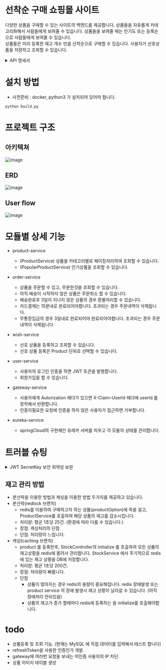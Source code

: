 # 선착순 구매 쇼핑몰 사이트
다양한 상품을 구매할 수 있는 사이트의 백엔드를 제공합니다. 
상품들을 자유롭게 카테고리화해서 사람들에게 보여줄 수 있습니다.
상품들을 보여줄 때는 인기도 또는 등록순으로 사람들에게 보여줄 수 있습니다.  
상품들은 미리 등록한 재고 개수 만큼 선착순으로 구매할 수 있습니다.
사용자가 선호상품을 저장하고 조회할 수 있습니다. 

<details>
   <summary> API 명세서 </summary>
- 회원가입

![image](https://github.com/user-attachments/assets/4fb18921-305e-49dd-8254-2468d7e4dabb)


- 로그인

![image](https://github.com/user-attachments/assets/06b93037-d24d-4201-b060-3400dbeebae8)


- 상품조회

![image](https://github.com/user-attachments/assets/d038c7cb-c156-4335-853b-4f4d9bdb5512)


- 조회결과
    
    ```jsx
    {
        "totalCount": 4,
        "cursor": null,
        "orderResponses": [
            {
                "productId": 5,
                "name": "니트 스웨터",
                "mainImage": null,
                "price": 1,
                "options": [
                    "베이지",
                    "그레이"
                ]
            },
            {
                "productId": 4,
                "name": "가죽 재킷",
                "mainImage": null,
                "price": 1,
                "options": [
                    "브라운",
                    "블랙"
                ]
            },
            {
                "productId": 3,
                "name": "캐주얼 셔츠",
                "mainImage": null,
                "price": 1,
                "options": [
                    "화이트",
                    "스카이블루"
                ]
            },
            {
                "productId": 1,
                "name": "프리미엄 티셔츠",
                "mainImage": null,
                "price": 1,
                "options": [
                    "화이트",
                    "블랙",
                    "네이비"
                ]
            }
        ]
    }
    ```
    

- 상품 상세조회

![image](https://github.com/user-attachments/assets/4d8e8ca5-0c38-4c75-99f9-312efe275557)


- wish_list 조회

![image](https://github.com/user-attachments/assets/a3ca9707-73a2-41b1-9dbc-dab9443a6fe3)

- wish_list 추가

![image](https://github.com/user-attachments/assets/e995714a-3db9-4fd6-be00-3982f410d4e3)

- wish_list 삭제

![image](https://github.com/user-attachments/assets/05c5b28f-db84-42a0-af70-ba51bdde53ad)

- 상품주문

![image](https://github.com/user-attachments/assets/08a4208d-9420-4e39-8c37-5fcc1631a06c)

- 상품주문취소

![image](https://github.com/user-attachments/assets/ccd1a5ec-4483-4125-aee9-140b96e95617)

</details>

# 설치 방법
- 사전준비 : docker, python3 가 설치되어 있어야 합니다. 

```
python build.py
```

# 프로젝트 구조

## 아키텍쳐
![image](https://github.com/user-attachments/assets/8deab6ff-4543-4eb7-9223-6520e447b13d)

## ERD
![image](https://github.com/user-attachments/assets/5766e5a4-1ff6-42d1-9696-de697ead7c6b)

## User flow
![image](https://github.com/user-attachments/assets/be04aaba-0834-4674-b020-c57df76a9563)


# 모듈별 상세 기능
- product-service
  * (ProductService) 상품을 카테고리별로 페이징처리하여 조회할 수 있습니다. 
  * (PopularProductService) 인기상품을 조회할 수 있습니다.
 
- order-service
  * 상품을 주문할 수 있고, 주문한것을 조회할 수 있습니다.
  * 아직 배송이 시작하지 않은 상품은 주문취소 할 수 있습니다.
  * 배송완료후 3일이 지나지 않은 상품의 경우 환불처리할 수 있습니다.
  * 카드결제는 15분내로 완료되어야합니다. 초과되는 경우 주문내역이 삭제됩니다.
  * 무통장입금의 경우 3일내로 완료되어야 완료되어야합니다. 초과되는 경우 주문내역이 삭제됩니다.
 
- wish-service
   * 선호 상품을 등록하고 조회할 수 있습니다.
   * 선호 상품 등록은 Product 단위로 선택할 수 있습니다.

- user-service
   * 사용자의 로그인 인증을 하면 JWT 토큰을 발행합니다.
   * 회원가입을 할 수 있습니다.
 
- gateway-service
   * 사용자에게 Autorization 헤더가 있으면 X-Claim-UserId 헤더에 userId 를 장착해서 반환합니다.
   * 인증이필요한 요청에 인증을 하지 않은 사용자가 접근하면 거부합니다.
 
- eureka-service
  * springCloud의 구현체인 유레카 서버를 띄우고 각 모듈의 상태를 관리합니다.

# 트러블 슈팅
<details>
   <summary>JWT SecretKey 보안 취약성 보완</summary>
   <ul>JWT 토큰에서 UserId 를 가져오기 위해 모든 서비스가 SecreteKey를 가진상태에서 API 호출이 들어오면 헤더에 있는 JWT 토큰을 SecreteKey로 복호화하는 과정을 시행했었습니다. SecretKey를 변경하는 경우 모든 서비스의 SecretKey를 같이 변경해줘야하는 불편함이 있었고, 분산저장되어 있다는 점에서 보안이 취약하는 문제점이 있었습니다.
   </ul>
   <ul>Gateway가 SecretKey를 가지고 있게 하여 API호출이 들어오면 Gateway 단에서 JWT 토큰을 분석하여 UserId를 추출하고 헤더에 다시 장착해주는 방식으로 개선했습니다. 이를 통해서 SecretKey는 JWT토큰을 생성하는 UserService와 Gateway 두 모듈만 갖고 있게 하여 보안 취약성이 개선되었습니다.  
   </ul>
</details>

## 재고 관리 방법
- 분산락을 이용한 방법과 캐싱을 이용한 방법 두가지를 제공하고 있습니다.
- 분산락(redlock 브랜치)
    * redis를 이용하여 구매하고자 하는 상품(productOption)에 락을 걸고, ProductService를 호출하여 해당 상품의 재고를 감소시킵니다.
    * 처리량: 평균 1초당 25건. (환경에 따라 다를 수 있습니다.)
    * 장점: 캐싱처리의 단점
    * 단점: 처리량이 느립니다. 
- 캐싱(caching 브랜치)
    * product 를 등록한후, StockController의 initialize 를 호출하여 모든 상품의 재고상황을 redis에 올려서 관리합니다. StockService 에서 주기적으로 redis에 있는 재고 상황을 DB에 저장합니다.
    * 처리량: 평균 1초당 200건.
    * 장점: 처리량이 빠릅니다.
    * 단점
      * 상품이 많아지는 경우 redis의 용량이 중요해집니다. redis 장애발생 또는 product service 의 장애 발생시 재고 상황이 날라갈 수 있습니다. (아직 장애처리 안되있음)
      * 상품의 재고가 증가 할때마다 redis에 등록하는 을 initialize를 호출해야합니다.


# todo
- 상품등록 및 조회 기능. (현재는 MySQL 에 직접 데이터를 입력해서 테스트 합니다)
- refreshToken을 사용한 인증인가 개발.
- gateway에 여러번 요청을 보내는 미인증 사용자의 IP 차단.
- 상품 이미지 테이블 생성
